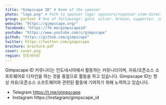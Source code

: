 ```yaml
---
title: "Gimpscape ID" # Name of the sponsor
photo: "logo.png" # Path to sponsor logo: sponsors/<sponsor-item-directory>/logo.png
group: partner # One of followings: gold, silver, bronze, supporter, infra, record, videoi18n, swag
website: "https://gimpscape.org/"
facebook: "https://fb.me/gimpscapeid"
youtube: "https://www.youtube.com/c/gimpscape"
github: "https://github.com/gimpscape"
twitter: https://twitter.com/gimpscape
brochure: brochure.pdf
cover: cover.png
region: 인도네시아
---
```


Gimpscape ID 커뮤니티는 인도네시아에서 활동하는 커뮤니티이며, 자유/오픈소스 소프트웨어로 디자인을 하는 것을 중점으로 활동을 하고 있습니다. Gimpscape ID는 항상 자유/오픈소스 소프트웨어와 관련된 활동에 기여하기 위해 노력하고 있습니다.

- Telegram https://t.me/gimpscape
- Instagram https://instagram/gimpscape_id